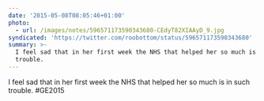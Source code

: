 ```yaml
---
date: '2015-05-08T08:05:46+01:00'
photo:
  - url: /images/notes/596571173590343680-CEdyT82XIAAyD_9.jpg
syndicated: 'https://twitter.com/roobottom/status/596571173590343680'
summary: >-
  I feel sad that in her first week the NHS that helped her so much is in such
  trouble.
---
```

I feel sad that in her first week the NHS that helped her so much is in such trouble. #GE2015 
